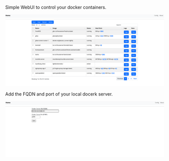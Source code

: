 Simple WebUI to control your docker containers.

<img src="mis/image1.png" width="600" />

Add the FQDN and port of your local docerk server.

<img src="mis/image2.png" width="600" />
